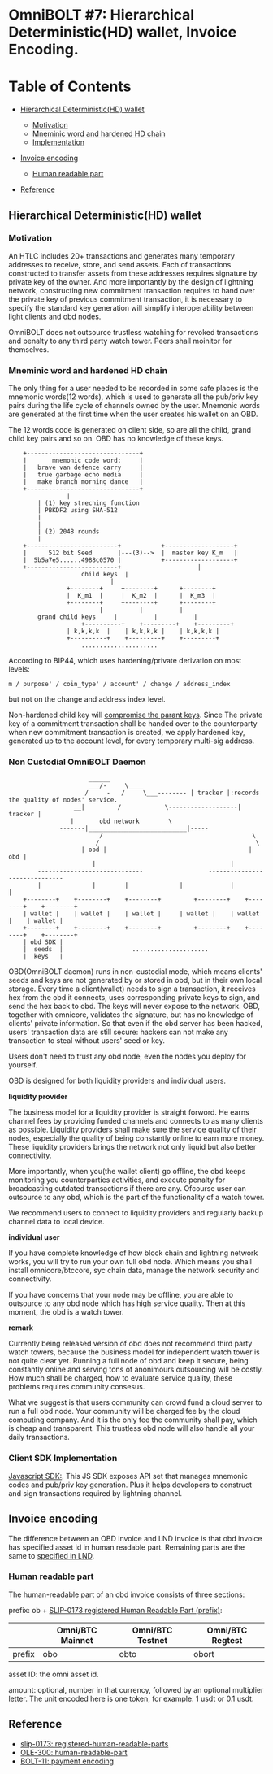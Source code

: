 # OmniBOLT #7: Hierarchical Deterministic(HD) wallet, Invoice Encoding.


# Table of Contents
 * [Hierarchical Deterministic(HD) wallet](https://github.com/omnilaboratory/OmniBOLT-spec/blob/master/OmniBOLT-07-Hierarchical-Deterministic-(HD)-wallet.md#hierarchical-deterministichd-wallet)
 	* [Motivation](https://github.com/omnilaboratory/OmniBOLT-spec/blob/master/OmniBOLT-07-Hierarchical-Deterministic-(HD)-wallet.md#motivation)
 	* [Mneminic word and hardened HD chain](https://github.com/omnilaboratory/OmniBOLT-spec/blob/master/OmniBOLT-07-Hierarchical-Deterministic-(HD)-wallet.md#mneminic-word-and-hardened-hd-chain)
	* [Implementation](https://github.com/omnilaboratory/OmniBOLT-spec/blob/master/OmniBOLT-07-Hierarchical-Deterministic-(HD)-wallet.md#Implementation)
 

 * [Invoice encoding](https://github.com/omnilaboratory/OmniBOLT-spec/blob/master/OmniBOLT-07-Hierarchical-Deterministic-(HD)-wallet.md#invoice-encoding)
 	* [Human readable part](https://github.com/omnilaboratory/OmniBOLT-spec/blob/master/OmniBOLT-07-Hierarchical-Deterministic-(HD)-wallet.md#human-readable-part)
 * [Reference](https://github.com/omnilaboratory/OmniBOLT-spec/blob/master/OmniBOLT-07-Hierarchical-Deterministic-(HD)-wallet.md#reference)
 

## Hierarchical Deterministic(HD) wallet

### Motivation

An HTLC includes 20+ transactions and generates many temporary addresses to receive, store, and send assets. Each of transactions constructed to transfer assets from these addresses requires signature by private key of the owner. And more importantly by the design of lightning network, constructing new commitment transaction requires to hand over the private key of previous commitment transaction, it is necessary to specify the standard key generation will simplify interoperability between light clients and obd nodes.  

OmniBOLT does not outsource trustless watching for revoked transactions and penalty to any third party watch tower. Peers shall moinitor for themselves. 


### Mneminic word and hardened HD chain

The only thing for a user needed to be recorded in some safe places is the mnemonic words(12 words), which is used to generate all the pub/priv key pairs during the life cycle of channels owned by the user. Mnemonic words are generated at the first time when the user creates his wallet on an OBD.  

The 12 words code is generated on client side, so are all the child, grand child key pairs and so on. OBD has no knowledge of these keys.  


```
    +-------------------------------+  
    |       mnemonic code word:     |  
    |   brave van defence carry     |  
    |   true garbage echo media     |  
    |   make branch morning dance   |  
    +-------------------------------+  
                |
		| (1) key streching function 
		| PBKDF2 using SHA-512
		|
		|
		| (2) 2048 rounds 
		| 
    +-------------------------+           +-------------------+                                
    |      512 bit Seed       |---(3)-->  |  master key K_m   |
    |  5b5a7e5......4988c0570 |           +-------------------+
    +-------------------------+                     |
 					child keys  | 
						    | 
   				+--------+     +--------+      +--------+
   				|  K_m1  |     |  K_m2  |      |  K_m3  |	
   				+--------+     +--------+      +--------+
    				     |		    | 		   |  
 		grand child keys     |		    |   	   |  
			        +----------+    +---------+    +---------+ 
				| k,k,k,k  |    | k,k,k,k |    | k,k,k,k |	
				+----------+    +---------+    +---------+
					.....................
```  

According to BIP44, which uses hardening/private derivation on most levels:  

`m / purpose' / coin_type' / account' / change / address_index`

but not on the change and address index level.  

Non-hardened child key will [compromise the parant keys](https://github.com/bitcoin/bips/blob/master/bip-0032.mediawiki#security). Since The private key of a commitment transaction shall be handed over to the counterparty when new commitment transaction is created, we apply hardened key, generated up to the account level, for every temporary multi-sig address.  


### Non Custodial OmniBOLT Daemon

```
					  ______                             
				      ___/-     \____
				     /     -   /     \___-------- | tracker |:records the quality of nodes' service.  
				  __|         /            \-------------------| tracker |   
				 |       obd network        \   
			  -------|___________________________|----- 
                         /                                         \
                        /                                           \
                    | obd |                                       | obd | 
                       |		                             |  
        -----------------------------                  ------------------------------ 
        |              |	    |   	       |             |              |
    +--------+    +--------+    +--------+         +--------+    +--------+    +--------+
    | wallet |    | wallet |    | wallet |	   | wallet |    | wallet |    | wallet |
    +--------+    +--------+    +--------+         +--------+    +--------+    +--------+
    | obd SDK |
    |  seeds  |                   .....................
    |  keys   |

```

OBD(OmniBOLT daemon) runs in non-custodial mode, which means clients' seeds and keys are not generated by or stored in obd, but in their own local storage. Every time a client(wallet) needs to sign a transaction, it receives hex from the obd it connects, uses corresponding private keys to sign, and send the hex back to obd. The keys will never expose to the network. OBD, together with omnicore, validates the signature, but has no knowledge of clients' private information. So that even if the obd server has been hacked, users' transaction data are still secure: hackers can not make any transaction to steal without users' seed or key. 

Users don't need to trust any obd node, even the nodes you deploy for yourself.

OBD is designed for both liquidity providers and individual users.

**liquidity provider**  

The business model for a liquidity provider is straight forword. He earns channel fees by providing funded channels and connects to as many clients as possible. Liquidity providers shall make sure the service quality of their nodes, especially the quality of being constantly online to earn more money. These liquidity providers brings the network not only liquid but also better connectivity. 

More importantly, when you(the wallet client) go offline, the obd keeps monitoring you counterparties activities, and execute penalty for broadcasting outdated transactions if there are any. Ofcourse user can outsource to any obd, which is the part of the functionality of a watch tower.  

We recommend users to connect to liquidity providers and regularly backup channel data to local device.


**individual user**  

If you have complete knowledge of how block chain and lightning network works, you will try to run your own full obd node. Which means you shall install omnicore/btccore, syc chain data, manage the network security and connectivity. 

If you have concerns that your node may be offline, you are able to outsource to any obd node which has high service quality. Then at this moment, the obd is a watch tower.


**remark**

Currently being released version of obd does not recommend third party watch towers, because the business model for independent watch tower is not quite clear yet. Running a full node of obd and keep it secure, being constantly online and serving tons of anonimours outsourcing will be costly. How much shall be charged, how to evaluate service quality, these problems requires community consesus.

What we suggest is that users community can crowd fund a cloud server to run a full obd node. Your community will be charged fee by the cloud computing company. And it is the only fee the community shall pay, which is cheap and transparent. This trustless obd node will also handle all your daily transactions. 



### Client SDK Implementation

[Javascript SDK:](https://github.com/omnilaboratory/DebuggingTool/tree/master/sdk). This JS SDK exposes API set that manages mnemonic codes and pub/priv key generation. Plus it helps developers to construct and sign transactions required by lightning channel.  


## Invoice encoding

The difference between an OBD invoice and LND invoice is that obd invoice has specified asset id in human readable part. Remaining parts are the same to [specified in LND](https://github.com/lightningnetwork/lightning-rfc/blob/master/11-payment-encoding.md#bolt-11-invoice-protocol-for-lightning-payments).


### Human readable part

The human-readable part of an obd invoice consists of three sections:

prefix: ob + [SLIP-0173 registered Human Readable Part (prefix)](https://github.com/satoshilabs/slips/blob/master/slip-0173.md#registered-human-readable-parts):  
<!-- obo for Omni/BTC mainnet, obto for Omni/BTC testnet, obort for Omni/BTC regtest   -->

|          |  Omni/BTC Mainnet  |  Omni/BTC Testnet  |  Omni/BTC Regtest  |
|----------|  ----------------  |  ----------------  |  ----------------  |
|  prefix  |       obo 		| 	obto 	     |       obort 	  |
 

asset ID: the omni asset id.   

amount: optional, number in that currency, followed by an optional multiplier letter. The unit encoded here is one token, for example: 1 usdt or 0.1 usdt.  

## Reference

* [slip-0173: registered-human-readable-parts](https://github.com/satoshilabs/slips/blob/master/slip-0173.md#registered-human-readable-parts)
* [OLE-300: human-readable-part](https://github.com/OmniLayer/Documentation/blob/master/OLEs/ole-300.adoc#human-readable-part)
* [BOLT-11: payment encoding](https://github.com/lightningnetwork/lightning-rfc/blob/master/11-payment-encoding.md#bolt-11-invoice-protocol-for-lightning-payments)
 
